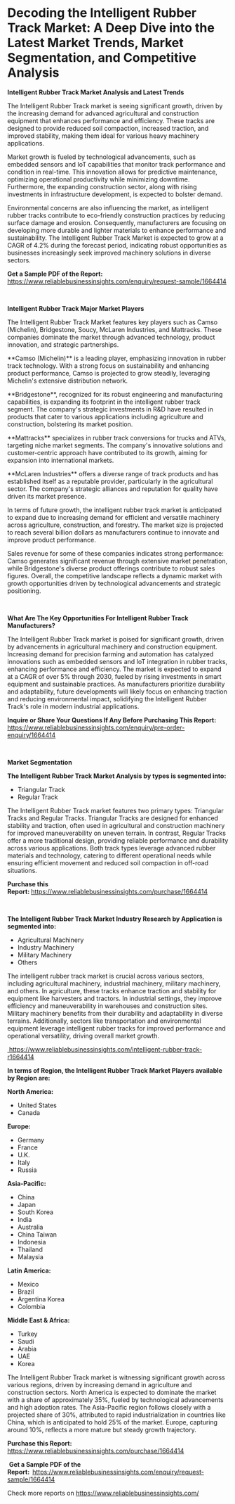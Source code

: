 <p><h1>Decoding the Intelligent Rubber Track Market: A Deep Dive into the Latest Market Trends, Market Segmentation, and Competitive Analysis</h1></p><p><strong>Intelligent Rubber Track Market Analysis and Latest Trends</strong></p>
<p><p>The Intelligent Rubber Track market is seeing significant growth, driven by the increasing demand for advanced agricultural and construction equipment that enhances performance and efficiency. These tracks are designed to provide reduced soil compaction, increased traction, and improved stability, making them ideal for various heavy machinery applications.</p><p>Market growth is fueled by technological advancements, such as embedded sensors and IoT capabilities that monitor track performance and condition in real-time. This innovation allows for predictive maintenance, optimizing operational productivity while minimizing downtime. Furthermore, the expanding construction sector, along with rising investments in infrastructure development, is expected to bolster demand.</p><p>Environmental concerns are also influencing the market, as intelligent rubber tracks contribute to eco-friendly construction practices by reducing surface damage and erosion. Consequently, manufacturers are focusing on developing more durable and lighter materials to enhance performance and sustainability. The Intelligent Rubber Track Market is expected to grow at a CAGR of 4.2% during the forecast period, indicating robust opportunities as businesses increasingly seek improved machinery solutions in diverse sectors.</p></p>
<p><strong>Get a Sample PDF of the Report:&nbsp;</strong> <a href="https://www.reliablebusinessinsights.com/enquiry/request-sample/1664414?utm_campaign=3148&utm_medium=2&utm_source=Github&utm_content=ia&utm_term=23032025&utm_id=intelligent-rubber-track">https://www.reliablebusinessinsights.com/enquiry/request-sample/1664414</a></p>
<p>&nbsp;</p>
<p><strong>Intelligent Rubber Track Major Market Players</strong></p>
<p><p>The Intelligent Rubber Track Market features key players such as Camso (Michelin), Bridgestone, Soucy, McLaren Industries, and Mattracks. These companies dominate the market through advanced technology, product innovation, and strategic partnerships.</p><p>**Camso (Michelin)** is a leading player, emphasizing innovation in rubber track technology. With a strong focus on sustainability and enhancing product performance, Camso is projected to grow steadily, leveraging Michelin's extensive distribution network. </p><p>**Bridgestone**, recognized for its robust engineering and manufacturing capabilities, is expanding its footprint in the intelligent rubber track segment. The company's strategic investments in R&D have resulted in products that cater to various applications including agriculture and construction, bolstering its market position.</p><p>**Mattracks** specializes in rubber track conversions for trucks and ATVs, targeting niche market segments. The company's innovative solutions and customer-centric approach have contributed to its growth, aiming for expansion into international markets.</p><p>**McLaren Industries** offers a diverse range of track products and has established itself as a reputable provider, particularly in the agricultural sector. The company's strategic alliances and reputation for quality have driven its market presence.</p><p>In terms of future growth, the intelligent rubber track market is anticipated to expand due to increasing demand for efficient and versatile machinery across agriculture, construction, and forestry. The market size is projected to reach several billion dollars as manufacturers continue to innovate and improve product performance.</p><p>Sales revenue for some of these companies indicates strong performance: Camso generates significant revenue through extensive market penetration, while Bridgestone's diverse product offerings contribute to robust sales figures. Overall, the competitive landscape reflects a dynamic market with growth opportunities driven by technological advancements and strategic positioning.</p></p>
<p>&nbsp;</p>
<p><strong>What Are The Key Opportunities For Intelligent Rubber Track Manufacturers?</strong></p>
<p><p>The Intelligent Rubber Track market is poised for significant growth, driven by advancements in agricultural machinery and construction equipment. Increasing demand for precision farming and automation has catalyzed innovations such as embedded sensors and IoT integration in rubber tracks, enhancing performance and efficiency. The market is expected to expand at a CAGR of over 5% through 2030, fueled by rising investments in smart equipment and sustainable practices. As manufacturers prioritize durability and adaptability, future developments will likely focus on enhancing traction and reducing environmental impact, solidifying the Intelligent Rubber Track's role in modern industrial applications.</p></p>
<p><strong>Inquire or Share Your Questions If Any Before Purchasing This Report:</strong> <a href="https://www.reliablebusinessinsights.com/enquiry/pre-order-enquiry/1664414?utm_campaign=3148&utm_medium=2&utm_source=Github&utm_content=ia&utm_term=23032025&utm_id=intelligent-rubber-track">https://www.reliablebusinessinsights.com/enquiry/pre-order-enquiry/1664414</a></p>
<p>&nbsp;</p>
<p><strong>Market Segmentation</strong></p>
<p><strong>The Intelligent Rubber Track Market Analysis by types is segmented into:</strong></p>
<p><ul><li>Triangular Track</li><li>Regular Track</li></ul></p>
<p><p>The Intelligent Rubber Track market features two primary types: Triangular Tracks and Regular Tracks. Triangular Tracks are designed for enhanced stability and traction, often used in agricultural and construction machinery for improved maneuverability on uneven terrain. In contrast, Regular Tracks offer a more traditional design, providing reliable performance and durability across various applications. Both track types leverage advanced rubber materials and technology, catering to different operational needs while ensuring efficient movement and reduced soil compaction in off-road situations.</p></p>
<p><strong>Purchase this Report:&nbsp;</strong><a href="https://www.reliablebusinessinsights.com/purchase/1664414?utm_campaign=3148&utm_medium=2&utm_source=Github&utm_content=ia&utm_term=23032025&utm_id=intelligent-rubber-track">https://www.reliablebusinessinsights.com/purchase/1664414</a></p>
<p>&nbsp;</p>
<p><strong>The Intelligent Rubber Track Market Industry Research by Application is segmented into:</strong></p>
<p><ul><li>Agricultural Machinery</li><li>Industry Machinery</li><li>Military Machinery</li><li>Others</li></ul></p>
<p><p>The intelligent rubber track market is crucial across various sectors, including agricultural machinery, industrial machinery, military machinery, and others. In agriculture, these tracks enhance traction and stability for equipment like harvesters and tractors. In industrial settings, they improve efficiency and maneuverability in warehouses and construction sites. Military machinery benefits from their durability and adaptability in diverse terrains. Additionally, sectors like transportation and environmental equipment leverage intelligent rubber tracks for improved performance and operational versatility, driving overall market growth.</p></p>
<p><a href="https://www.reliablebusinessinsights.com/intelligent-rubber-track-r1664414?utm_campaign=3148&utm_medium=2&utm_source=Github&utm_content=ia&utm_term=23032025&utm_id=intelligent-rubber-track">&nbsp;https://www.reliablebusinessinsights.com/intelligent-rubber-track-r1664414</a></p>
<p><strong>In terms of Region, the Intelligent Rubber Track Market Players available by Region are:</strong></p>
<p>
    <p> <strong> North America: </strong>
        <ul>
            <li>United States</li>
            <li>Canada</li>
        </ul>
        </p> 
    <p> <strong> Europe: </strong>
        <ul>
            <li>Germany</li>
            <li>France</li>
            <li>U.K.</li>
            <li>Italy</li>
            <li>Russia</li>
        </ul>
        </p> 
    <p> <strong> Asia-Pacific: </strong>
        <ul>
            <li>China</li>
            <li>Japan</li>
            <li>South Korea</li>
            <li>India</li>
            <li>Australia</li>
            <li>China Taiwan</li>
            <li>Indonesia</li>
            <li>Thailand</li>
            <li>Malaysia</li>
        </ul>
        </p> 
    <p> <strong> Latin America: </strong>
        <ul>
            <li>Mexico</li>
            <li>Brazil</li>
            <li>Argentina Korea</li>
            <li>Colombia</li>
        </ul>
        </p> 
    <p> <strong> Middle East & Africa: </strong>
        <ul>
            <li>Turkey</li>
            <li>Saudi</li>
            <li>Arabia</li>
            <li>UAE</li>
            <li>Korea</li>
        </ul>
    </p>
    </p>
<p><p>The Intelligent Rubber Track market is witnessing significant growth across various regions, driven by increasing demand in agriculture and construction sectors. North America is expected to dominate the market with a share of approximately 35%, fueled by technological advancements and high adoption rates. The Asia-Pacific region follows closely with a projected share of 30%, attributed to rapid industrialization in countries like China, which is anticipated to hold 25% of the market. Europe, capturing around 10%, reflects a more mature but steady growth trajectory.</p></p>
<p><strong>Purchase this Report: </strong><a href="https://www.reliablebusinessinsights.com/purchase/1664414?utm_campaign=3148&utm_medium=2&utm_source=Github&utm_content=ia&utm_term=23032025&utm_id=intelligent-rubber-track">https://www.reliablebusinessinsights.com/purchase/1664414</a></p>
<p>&nbsp;<strong>Get a Sample PDF of the Report:&nbsp;&nbsp;</strong><a href="https://www.reliablebusinessinsights.com/enquiry/request-sample/1664414?utm_campaign=3148&utm_medium=2&utm_source=Github&utm_content=ia&utm_term=23032025&utm_id=intelligent-rubber-track">https://www.reliablebusinessinsights.com/enquiry/request-sample/1664414</a></p>
<p><strong></strong></p>
<p>Check more reports on <a href="https://www.reliablebusinessinsights.com/?utm_campaign=3148&utm_medium=2&utm_source=Github&utm_content=ia&utm_term=23032025&utm_id=intelligent-rubber-track">https://www.reliablebusinessinsights.com/</a></p>